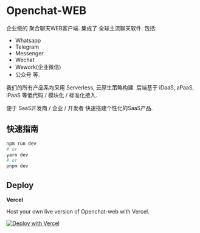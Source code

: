 # Openchat-WEB
企业级的 聚合聊天WEB客户端. 集成了 全球主流聊天软件. 包括:
- Whatsapp
- Telegram
- Messenger
- Wechat
- Wework(企业微信)
- 公众号
等.

我们的所有产品系均采用 Serverless, 云原生策略构建.
后端基于 iDaaS, aPaaS, iPaaS 等低代码 / 模块化 / 标准化接入.

便于 SaaS开发商 / 企业 / 开发者 快速搭建个性化的SaaS产品.




## 快速指南
```bash
npm run dev
# or
yarn dev
# or
pnpm dev
```


## Deploy

**Vercel**

Host your own live version of Openchat-web with Vercel.

[![Deploy with Vercel](https://vercel.com/button)](https://vercel.com/new/clone?repository-url=https%3A%2F%2Fgithub.com%2Fuimkit%2Fopenchat-web)
